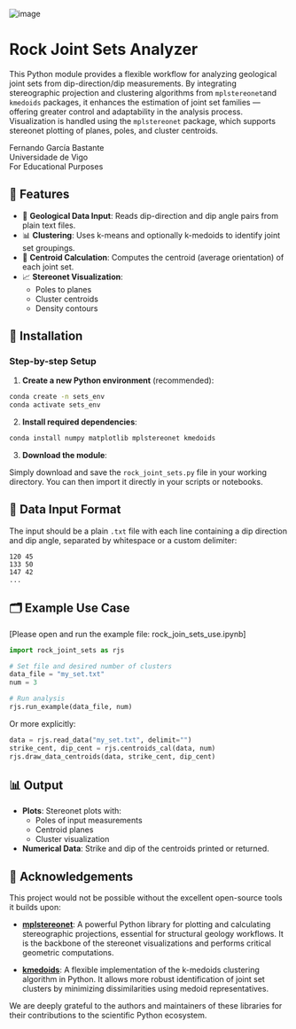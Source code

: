 ![image](https://github.com/user-attachments/assets/336681d3-6df2-4d2f-86ec-f1ba19c47c65)


# Rock Joint Sets Analyzer

This Python module provides a flexible workflow for analyzing geological joint sets from dip-direction/dip measurements. By integrating stereographic projection and clustering algorithms from `mplstereonet`and `kmedoids` packages, it enhances the estimation of joint set families — offering greater control and adaptability in the analysis process. Visualization is handled using the `mplstereonet` package, which supports stereonet plotting of planes, poles, and cluster centroids.

Fernando García Bastante<br>
Universidade de Vigo<br>
For Educational Purposes


## 📌 Features

- 🧭 **Geological Data Input**: Reads dip-direction and dip angle pairs from plain text files.
- 📊 **Clustering**: Uses k-means and optionally k-medoids to identify joint set groupings.
- 📐 **Centroid Calculation**: Computes the centroid (average orientation) of each joint set.
- 📈 **Stereonet Visualization**:
  - Poles to planes
  - Cluster centroids
  - Density contours
  

## 🔧 Installation

### Step-by-step Setup

1. **Create a new Python environment** (recommended):
```bash
conda create -n sets_env
conda activate sets_env
```

2. **Install required dependencies**:
```bash
conda install numpy matplotlib mplstereonet kmedoids
```

3. **Download the module**:

Simply download and save the `rock_joint_sets.py` file in your working directory. You can then import it directly in your scripts or notebooks.


## 📁 Data Input Format

The input should be a plain `.txt` file with each line containing a dip direction and dip angle, separated by whitespace or a custom delimiter:

```
120 45
133 50
147 42
...
```

## 🗂️ Example Use Case

[Please open and run the example file: rock_join_sets_use.ipynb]

```python
import rock_joint_sets as rjs

# Set file and desired number of clusters
data_file = "my_set.txt"
num = 3

# Run analysis
rjs.run_example(data_file, num)
```

Or more explicitly:

```python
data = rjs.read_data("my_set.txt", delimit="")
strike_cent, dip_cent = rjs.centroids_cal(data, num)
rjs.draw_data_centroids(data, strike_cent, dip_cent)
```



## 📊 Output

- **Plots**: Stereonet plots with:
  - Poles of input measurements
  - Centroid planes
  - Cluster visualization
- **Numerical Data**: Strike and dip of the centroids printed or returned.


## 🙏 Acknowledgements

This project would not be possible without the excellent open-source tools it builds upon:

- **[mplstereonet](https://github.com/joferkington/mplstereonet)**: A powerful Python library for plotting and calculating stereographic projections, essential for structural geology workflows. It is the backbone of the stereonet visualizations and performs critical geometric computations.

- **[kmedoids](https://github.com/kno10/python-kmedoids)**: A flexible implementation of the k-medoids clustering algorithm in Python. It allows more robust identification of joint set clusters by minimizing dissimilarities using medoid representatives.

We are deeply grateful to the authors and maintainers of these libraries for their contributions to the scientific Python ecosystem.
